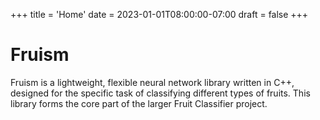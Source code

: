 +++
title = 'Home'
date = 2023-01-01T08:00:00-07:00
draft = false
+++

# Fruism

Fruism is a lightweight, flexible neural network library written in C++, designed for the specific task of classifying
different types of fruits. This library forms the core part of the larger Fruit Classifier project.